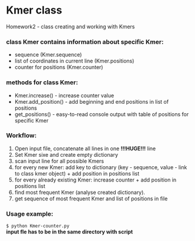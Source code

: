 # Kmer class
Homework2 - class creating and working with Kmers

### class __Kmer__ contains information about specific Kmer:
* sequence (Kmer.sequence)
* list of coordinates in current line (Kmer.positions)
* counter for positions (Kmer.counter)

### methods for class __Kmer__:
* Kmer.increase() - increase counter value
* Kmer.add_position() - add beginning and end positions in list of positions
* get_positions() - easy-to-read console output with table of positions for specific Kmer

### Workflow:
1. Open input file, concatenate all lines in one **!!!HUGE!!!** line
2. Set Kmer sixe and create empty dictionary
3. scan input line for all possible Kmers
4. for every new Kmer: add key to dictionary (key - sequence, value - link to class kmer object) + add position in positions list
5. for every already existing Kmer: increase counter + add position in positions list
6. find most frequent Kmer (analyse created dictionary).
7. get sequence of most frequent Kmer and list of positions in file

### Usage example:
```$ python Kmer-counter.py```\
__input fle has to be in the same directory with script__
